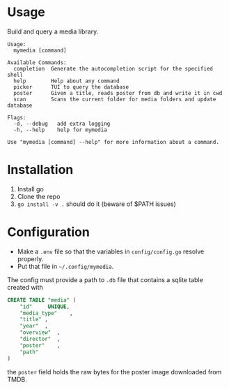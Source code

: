 # Usage
Build and query a media library.

```
Usage:
  mymedia [command]

Available Commands:
  completion  Generate the autocompletion script for the specified shell
  help        Help about any command
  picker      TUI to query the database
  poster      Given a title, reads poster from db and write it in cwd
  scan        Scans the current folder for media folders and update database

Flags:
  -d, --debug   add extra logging
  -h, --help    help for mymedia

Use "mymedia [command] --help" for more information about a command.
```

# Installation
1. Install go
2. Clone the repo
3. `go install -v .` should do it (beware of $PATH issues)

# Configuration
- Make a `.env` file so that the variables in `config/config.go` resolve properly.
- Put that file in `~/.config/mymedia`.

The config must provide a path to `.db` file that contains a sqlite table created with
```sql
CREATE TABLE "media" (
	"id"	 UNIQUE,
	"media_type"	,
	"title"	,
	"year"	,
	"overview"	,
	"director"	,
	"poster"	,
	"path"	
)
```
the `poster` field holds the raw bytes for the poster image downloaded from TMDB.
